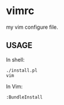 vimrc
=====

my vim configure file.

USAGE
------------------------
In shell:

    ./install.pl
    vim

In Vim:

    :BundleInstall
